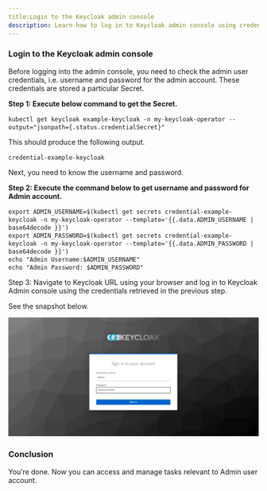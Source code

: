 ```yaml
---
title:Login to the Keycloak admin console
description: Learn how to log in to Keycloak admin console using credentials.
---
```


### Login to the Keycloak admin console

Before logging into the admin console, you need to check the admin user credentials, i.e. username and password for the admin account. These credentials are stored a particular Secret.


**Step 1: Execute below command to get the Secret.**


```execute
kubectl get keycloak example-keycloak -n my-keycloak-operator --output="jsonpath={.status.credentialSecret}"
```

This should produce the following output.

```
credential-example-keycloak
```

Next, you need to know the username and password.

**Step 2: Execute the command below to get username and password for Admin account.**

```execute
export ADMIN_USERNAME=$(kubectl get secrets credential-example-keycloak -n my-keycloak-operator --template='{{.data.ADMIN_USERNAME | base64decode }}') 
export ADMIN_PASSWORD=$(kubectl get secrets credential-example-keycloak -n my-keycloak-operator --template='{{.data.ADMIN_PASSWORD | base64decode }}') 
echo "Admin Username:$ADMIN_USERNAME" 
echo "Admin Password: $ADMIN_PASSWORD"
```


Step 3: Navigate to Keycloak URL using your browser and log in to Keycloak Admin console using the credentials retrieved in the previous step.

See the snapshot below.


![](_images/login-using-creds.png)

### Conclusion

You’re done. Now you can access and manage tasks relevant to Admin user account.

